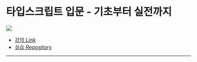 # 타입스크립트 입문 - 기초부터 실전까지

![](https://i.imgur.com/W17XGzW.png)

- [강의 Link](https://www.inflearn.com/course/%ED%83%80%EC%9E%85%EC%8A%A4%ED%81%AC%EB%A6%BD%ED%8A%B8-%EC%9E%85%EB%AC%B8)
- [실습 Repository](https://github.com/new-pow/learn-typescript)
---
